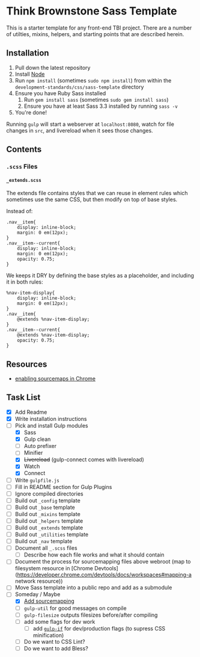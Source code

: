 # Think Brownstone Sass Template

This is a starter template for any front-end TBI project. There are a number of utilties, mixins, helpers, and starting points that are described herein.

## Installation

1. Pull down the latest repository
2. Install [Node](http://nodejs.org/)
3. Run `npm install` (sometimes `sudo npm install`) from within the `development-standards/css/sass-template` directory
4. Ensure you have Ruby Sass installed
	1. Run `gem install sass` (sometimes `sudo gem install sass`)
	2. Ensure you have at least Sass 3.3 installed by running `sass -v`
5. You're done!

Running `gulp` will start a webserver at `localhost:8080`, watch for file changes in `src`, and livereload when it sees those changes.

## Contents

### `.scss` Files

#### `_extends.scss`

The extends file contains styles that we can reuse in element rules which sometimes use the same CSS, but then modify on top of base styles.

Instead of:

```
.nav__item{
	display: inline-block;
	margin: 0 em(12px);
}
.nav__item--current{
	display: inline-block;
	margin: 0 em(12px);
	opacity: 0.75;
}
```

We keeps it DRY by defining the base styles as a placeholder, and including it in both rules:

```
%nav-item-display{
	display: inline-block;
	margin: 0 em(12px);
}
.nav__item{
	@extends %nav-item-display;
}
.nav__item--current{
	@extends %nav-item-display;
	opacity: 0.75;
}
```

## Resources

* [enabling sourcemaps in Chrome](https://developer.chrome.com/devtools/docs/css-preprocessors)

## Task List

- [x] Add Readme
- [x] Write installation instructions
- [ ] Pick and install Gulp modules
	- [x] Sass
	- [x] Gulp clean
	- [ ] Auto prefixer
	- [ ] Minifier
	- [x] ~~Livereload~~ (gulp-connect comes with livereload)
	- [x] Watch
	- [x] Connect
- [ ] Write `gulpfile.js`
- [ ] Fill in README section for Gulp Plugins
- [ ] Ignore compiled directories
- [ ] Build out `_config` template
- [ ] Build out `_base` template
- [ ] Build out `_mixins` template
- [ ] Build out `_helpers` template
- [ ] Build out `_extends` template
- [ ] Build out `_utilities` template
- [ ] Build out `_nav` template
- [ ] Document all `_.scss` files
	- [ ] Describe how each file works and what it should contain
- [ ] Document the process for sourcemapping files above webroot (map to filesystem resource in [Chrome Devtools](https://developer.chrome.com/devtools/docs/workspaces#mapping-a network resource))
- [ ] Move Sass template into a public repo and add as a submodule
- [ ] Someday / Maybe
	- [x] [Add sourcemapping](http://fettblog.eu/blog/2014/04/10/gulp-sass-autoprefixer-sourcemaps/)
	- [ ] `gulp-util` for good messages on compile
	- [ ] `gulp-filesize` outputs filesizes before/after compiling
	- [ ] add some flags for dev work
		- [ ] add [`gulp-if`](https://github.com/robrich/gulp-if) for dev/production flags (to supress CSS minification)
	- [ ] Do we want to CSS Lint?
	- [ ] Do we want to add Bless?